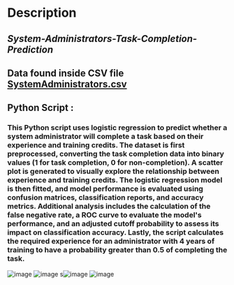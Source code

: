 # Description
## *System-Administrators-Task-Completion-Prediction*
## Data found inside CSV file [SystemAdministrators.csv](https://github.com/user-attachments/files/18607079/SystemAdministrators.csv)
## Python Script :

### This Python script uses logistic regression to predict whether a system administrator will complete a task based on their experience and training credits. The dataset is first preprocessed, converting the task completion data into binary values (1 for task completion, 0 for non-completion). A scatter plot is generated to visually explore the relationship between experience and training credits. The logistic regression model is then fitted, and model performance is evaluated using confusion matrices, classification reports, and accuracy metrics. Additional analysis includes the calculation of the false negative rate, a ROC curve to evaluate the model's performance, and an adjusted cutoff probability to assess its impact on classification accuracy. Lastly, the script calculates the required experience for an administrator with 4 years of training to have a probability greater than 0.5 of completing the task.


![image](https://github.com/user-attachments/assets/daff26f2-d7cf-4805-a71a-7f0f6d7418ae)
![image](https://github.com/user-attachments/assets/c56def5d-fbd5-4c55-b0ac-aea9b2e0f90c)
s![image](https://github.com/user-attachments/assets/8c77bff9-be36-4583-b1a3-38bff2d49c2e)
![image](https://github.com/user-attachments/assets/cc8ee152-4a9b-43d0-92b0-6123a8b0f113)
